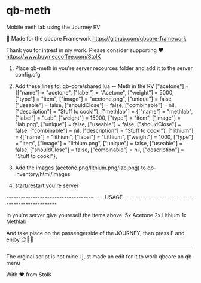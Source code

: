 # qb-meth
Mobile meth lab using the Journey RV

🔴 Made for the qbcore Framework
https://github.com/qbcore-framework


Thank you for intrest in my work.
Please consider supporting ❤
https://www.buymeacoffee.com/StolK


1. Place qb-meth in you're server recources folder and add it to the server config.cfg

2. Add these lines to: qb-core/shared.lua
	-- Meth in the RV
	["acetone"] 				 	 = {["name"] = "acetone", 			  			["label"] = "Acetone", 					["weight"] = 5000, 		["type"] = "item", 		["image"] = "acetone.png", 				["unique"] = false, 	["useable"] = false, 	["shouldClose"] = false,   ["combinable"] = nil,   ["description"] = "Stuff to cook!"},
	["methlab"] 				 	 = {["name"] = "methlab", 			  			["label"] = "Lab", 						["weight"] = 15000, 	["type"] = "item", 		["image"] = "lab.png", 					["unique"] = false, 	["useable"] = false, 	["shouldClose"] = false,   ["combinable"] = nil,   ["description"] = "Stuff to cook!"},
	["lithium"] 				 	 = {["name"] = "lithium", 			  			["label"] = "Lithium", 					["weight"] = 1000, 		["type"] = "item", 		["image"] = "lithium.png", 				["unique"] = false, 	["useable"] = false, 	["shouldClose"] = false,   ["combinable"] = nil,   ["description"] = "Stuff to cook!"},

3. Add the images (acetone.png/lithium.png/lab.png) to qb-inventory/html/images

3. start/restart you're server

-----------------------------------------USAGE--------------------------------------------------

In you're server give youreself the items above:
5x Acetone
2x Lithium
1x Methlab

And take place on the passengerside of the JOURNEY, then press E and enjoy 😉👍🏼

-------------------------------------------------------------------------------------------------

The orginal script is not mine i just made an edit for it to work qbcore an qb-menu

With ❤ from StolK

